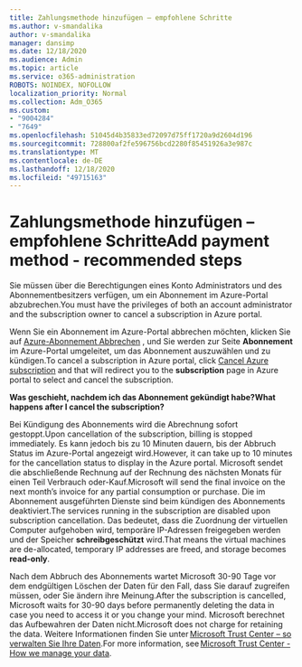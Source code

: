 ```yaml
---
title: Zahlungsmethode hinzufügen – empfohlene Schritte
ms.author: v-smandalika
author: v-smandalika
manager: dansimp
ms.date: 12/18/2020
ms.audience: Admin
ms.topic: article
ms.service: o365-administration
ROBOTS: NOINDEX, NOFOLLOW
localization_priority: Normal
ms.collection: Adm_O365
ms.custom:
- "9004284"
- "7649"
ms.openlocfilehash: 51045d4b35833ed72097d75ff1720a9d2604d196
ms.sourcegitcommit: 728800af2fe596756bcd2280f85451926a3e987c
ms.translationtype: MT
ms.contentlocale: de-DE
ms.lasthandoff: 12/18/2020
ms.locfileid: "49715163"
---
```

# <a name="add-payment-method---recommended-steps"></a><span data-ttu-id="0951e-102">Zahlungsmethode hinzufügen – empfohlene Schritte</span><span class="sxs-lookup"><span data-stu-id="0951e-102">Add payment method - recommended steps</span></span>

<span data-ttu-id="0951e-103">Sie müssen über die Berechtigungen eines Konto Administrators und des Abonnementbesitzers verfügen, um ein Abonnement im Azure-Portal abzubrechen.</span><span class="sxs-lookup"><span data-stu-id="0951e-103">You must have the privileges of both an account administrator and the subscription owner to cancel a subscription in Azure portal.</span></span> 

<span data-ttu-id="0951e-104">Wenn Sie ein Abonnement im Azure-Portal abbrechen möchten, klicken Sie auf [Azure-Abonnement Abbrechen](https://ms.portal.azure.com/#blade/Microsoft_Azure_Billing/SubscriptionsBlade) , und Sie werden zur Seite **Abonnement** im Azure-Portal umgeleitet, um das Abonnement auszuwählen und zu kündigen.</span><span class="sxs-lookup"><span data-stu-id="0951e-104">To cancel a subscription in Azure portal, click [Cancel Azure subscription](https://ms.portal.azure.com/#blade/Microsoft_Azure_Billing/SubscriptionsBlade) and that will redirect you to the **subscription** page in Azure portal to select and cancel the subscription.</span></span> 

<span data-ttu-id="0951e-105">**Was geschieht, nachdem ich das Abonnement gekündigt habe?**</span><span class="sxs-lookup"><span data-stu-id="0951e-105">**What happens after I cancel the subscription?**</span></span> 

<span data-ttu-id="0951e-106">Bei Kündigung des Abonnements wird die Abrechnung sofort gestoppt.</span><span class="sxs-lookup"><span data-stu-id="0951e-106">Upon cancellation of the subscription, billing is stopped immediately.</span></span> <span data-ttu-id="0951e-107">Es kann jedoch bis zu 10 Minuten dauern, bis der Abbruch Status im Azure-Portal angezeigt wird.</span><span class="sxs-lookup"><span data-stu-id="0951e-107">However, it can take up to 10 minutes for the cancellation status to display in the Azure portal.</span></span> <span data-ttu-id="0951e-108">Microsoft sendet die abschließende Rechnung auf der Rechnung des nächsten Monats für einen Teil Verbrauch oder-Kauf.</span><span class="sxs-lookup"><span data-stu-id="0951e-108">Microsoft will send the final invoice on the next month’s invoice for any partial consumption or purchase.</span></span> <span data-ttu-id="0951e-109">Die im Abonnement ausgeführten Dienste sind beim kündigen des Abonnements deaktiviert.</span><span class="sxs-lookup"><span data-stu-id="0951e-109">The services running in the subscription are disabled upon subscription cancellation.</span></span> <span data-ttu-id="0951e-110">Das bedeutet, dass die Zuordnung der virtuellen Computer aufgehoben wird, temporäre IP-Adressen freigegeben werden und der Speicher **schreibgeschützt** wird.</span><span class="sxs-lookup"><span data-stu-id="0951e-110">That means the virtual machines are de-allocated, temporary IP addresses are freed, and storage becomes **read-only**.</span></span> 

<span data-ttu-id="0951e-111">Nach dem Abbruch des Abonnements wartet Microsoft 30-90 Tage vor dem endgültigen Löschen der Daten für den Fall, dass Sie darauf zugreifen müssen, oder Sie ändern ihre Meinung.</span><span class="sxs-lookup"><span data-stu-id="0951e-111">After the subscription is cancelled, Microsoft waits for 30-90 days before permanently deleting the data in case you need to access it or you change your mind.</span></span> <span data-ttu-id="0951e-112">Microsoft berechnet das Aufbewahren der Daten nicht.</span><span class="sxs-lookup"><span data-stu-id="0951e-112">Microsoft does not charge for retaining the data.</span></span> <span data-ttu-id="0951e-113">Weitere Informationen finden Sie unter [Microsoft Trust Center – so verwalten Sie Ihre Daten](https://www.microsoft.com/trust-center/privacy/data-management#leave).</span><span class="sxs-lookup"><span data-stu-id="0951e-113">For more information, see [Microsoft Trust Center - How we manage your data](https://www.microsoft.com/trust-center/privacy/data-management#leave).</span></span>



